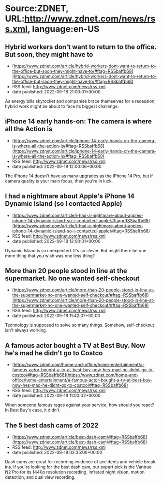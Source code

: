 # Source:ZDNET, URL:http://www.zdnet.com/news/rss.xml, language:en-US

## Hybrid workers don't want to return to the office. But soon, they might have to
 - [https://www.zdnet.com/article/hybrid-workers-dont-want-to-return-to-the-office-but-soon-they-might-have-to/#ftag=RSSbaffb68](https://www.zdnet.com/article/hybrid-workers-dont-want-to-return-to-the-office-but-soon-they-might-have-to/#ftag=RSSbaffb68)
 - RSS feed: http://www.zdnet.com/news/rss.xml
 - date published: 2022-09-18 21:00:01+00:00

As energy bills skyrocket and companies brace themselves for a recession, hybrid work might be about to face its biggest challenge.

## iPhone 14 early hands-on: The camera is where all the Action is
 - [https://www.zdnet.com/article/iphone-14-early-hands-on-the-camera-is-where-all-the-action-is/#ftag=RSSbaffb68](https://www.zdnet.com/article/iphone-14-early-hands-on-the-camera-is-where-all-the-action-is/#ftag=RSSbaffb68)
 - RSS feed: http://www.zdnet.com/news/rss.xml
 - date published: 2022-09-18 12:00:06+00:00

The iPhone 14 doesn't have as many upgrades as the iPhone 14 Pro, but if camera quality is your main focus, then you're in luck.

## I had a nightmare about Apple's iPhone 14 Dynamic Island (so I contacted Apple)
 - [https://www.zdnet.com/article/i-had-a-nightmare-about-apples-iphone-14-dynamic-island-so-i-contacted-apple/#ftag=RSSbaffb68](https://www.zdnet.com/article/i-had-a-nightmare-about-apples-iphone-14-dynamic-island-so-i-contacted-apple/#ftag=RSSbaffb68)
 - RSS feed: http://www.zdnet.com/news/rss.xml
 - date published: 2022-09-18 12:00:01+00:00

Dynamic Island is so unexpected. It's so clever. But might there be one more thing that you wish was one less thing?

## More than 20 people stood in line at the supermarket. No one wanted self-checkout
 - [https://www.zdnet.com/article/more-than-20-people-stood-in-line-at-the-supermarket-no-one-wanted-self-checkout/#ftag=RSSbaffb68](https://www.zdnet.com/article/more-than-20-people-stood-in-line-at-the-supermarket-no-one-wanted-self-checkout/#ftag=RSSbaffb68)
 - RSS feed: http://www.zdnet.com/news/rss.xml
 - date published: 2022-09-18 11:42:07+00:00

Technology is supposed to solve so many things. Somehow, self-checkout isn't always working.

## A famous actor bought a TV at Best Buy. Now he's mad he didn't go to Costco
 - [https://www.zdnet.com/home-and-office/home-entertainment/a-famous-actor-bought-a-tv-at-best-buy-now-hes-mad-he-didnt-go-to-costco/#ftag=RSSbaffb68](https://www.zdnet.com/home-and-office/home-entertainment/a-famous-actor-bought-a-tv-at-best-buy-now-hes-mad-he-didnt-go-to-costco/#ftag=RSSbaffb68)
 - RSS feed: http://www.zdnet.com/news/rss.xml
 - date published: 2022-09-18 11:00:02+00:00

When someone famous rages against your service, how should you react? In Best Buy's case, it didn't.

## The 5 best dash cams of 2022
 - [https://www.zdnet.com/article/best-dash-cam/#ftag=RSSbaffb68](https://www.zdnet.com/article/best-dash-cam/#ftag=RSSbaffb68)
 - RSS feed: http://www.zdnet.com/news/rss.xml
 - date published: 2022-09-18 03:35:00+00:00

Dash cams are great for recording evidence of accidents and vehicle break-ins. If you're looking for the best dash cam, our expert pick is the Vantrue N2 Pro for its 1440p resolution recording, infrared night vision, motion detection, and dual view recording.

